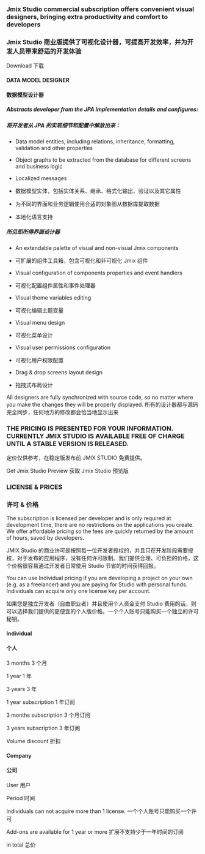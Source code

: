 ### Jmix Studio commercial subscription offers convenient visual designers, bringing extra productivity and comfort to developers
### Jmix Studio 商业版提供了可视化设计器，可提高开发效率，并为开发人员带来舒适的开发体验


Download
下载

#### DATA MODEL DESIGNER
#### 数据模型设计器

##### Abstracts developer from the JPA implementation details and configures:
##### 将开发者从 JPA 的实现细节和配置中解放出来：

* Data model entities, including relations, inheritance, formatting, validation and other properties
* Object graphs to be extracted from the database for different screens and business logic
* Localized messages

* 数据模型实体，包括实体关系、继承、格式化输出、验证以及其它属性
* 为不同的界面和业务逻辑使用合适的对象图从数据库提取数据
* 本地化语言支持


##### 所见即所得界面设计器
* An extendable palette of visual and non-visual Jmix components
* 可扩展的组件工具箱，包含可视化和非可视化 Jmix 组件
  
* Visual configuration of components properties and event handlers
* 可视化配置组件属性和事件处理器
  
* Visual theme variables editing
* 可视化编辑主题变量
  
* Visual menu design
* 可视化菜单设计
  
* Visual user permissions configuration
* 可视化用户权限配置
  
* Drag & drop screens layout design
* 拖拽式布局设计

All designers are fully synchronized with source code, so no matter where you make the changes they will be properly displayed.
所有的设计器都与源码完全同步，任何地方的修改都会恰当地显示出来


### THE PRICING IS PRESENTED FOR YOUR INFORMATION. CURRENTLY JMIX STUDIO IS AVAILABLE FREE OF CHARGE UNTIL A STABLE VERSION IS RELEASED.

定价仅供参考，在稳定版发布前 JMIX STUDIO 免费提供。

Get Jmix Studio Preview
获取 Jmix Studio 预览版

### LICENSE & PRICES
### 许可 & 价格
The subscription is licensed per developer and is only required at development time, there are no restrictions on the applications you create. We offer affordable pricing so the fees are quickly returned by the amount of hours, saved by developers.

JMIX Studio 的商业许可是按照每一位开发者授权的，并且只在开发阶段需要授权，对于发布的应用程序，没有任何许可限制。我们提供合理、可负担的价格，这个价格很容易通过开发者日常使用 Studio 节省的时间获得回报。


You can use Individual pricing if you are developing a project on your own (e.g. as a freelancer) and you are paying for Studio with personal funds. Individuals can acquire only one license key per account.

如果您是独立开发者（自由职业者）并且使用个人资金支付 Studio 费用的话，则可以选择我们提供的更便宜的个人版价格。一个个人账号只能购买一个独立的许可秘钥。




#### Individual
#### 个人

3 months
3 个月

1 year
1 年

3 years
3 年

1 year subscription
1 年订阅

3 months subscription
3 个月订阅

3 years subscription
3 年订阅

Volume discount
折扣

#### Company
#### 公司

User 
用户

Period
时间

Individuals can not acquire more than 1 license.
一个个人账号只能购买一个许可

Add-ons are available for 1 year or more
扩展不支持少于一年时间的订阅

in total
总价

